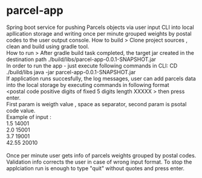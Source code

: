 # parcel-app

Spring boot service for pushing Parcels objects via user input CLI into local apllication storage and writing once per minute grouped weights by postal codes to the user output console.
How to build > Clone project sources , clean and build using gradle tool.<BR/>
How to run > After gradle build task completed, the target jar created in the destination path ./build/libs/parcel-app-0.0.1-SNAPSHOT.jar <BR/>
In order to run the app - just execute following commands in CLI: CD ./build/libs  java -jar parcel-app-0.0.1-SNAPSHOT.jar <BR/>
If application runs succesfully, the log messages, user can add parcels data into the local storage by executing commands in following format <BR/>
<weight as decimal digits XXX.XXX><space><postal code positive digits of fixed 5 digits length XXXXX > then press enter. <BR/>
First param is weigth value , space as separator, second param is psotal code value. <BR/>
Example of input : <BR/>
1.5 14001 <BR/>
2.0 15001 <BR/>
3.7 19001 <BR/>
42.55 20010 <BR/>
<BR/>
Once per minute user gets info of parcels weights grouped by postal codes. <BR/>
Validation info corrects the user in case of wrong input format.
To stop the applciation run is enough to type "quit" without quotes and press enter.
